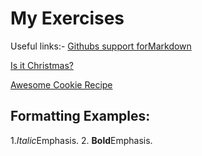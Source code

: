 # My Exercises
Useful links:-
[Githubs support forMarkdown](https://docs.github.com/en/get-started/writing-on-github/getting-started-with-writing-and-formatting-on-github/basic-writing-and-formatting-syntax)

[Is it Christmas?](https://isitchristmas.com)

[Awesome Cookie Recipe](https://www.youtube.com/watch?v=dQw4w9WgXcQ&list=RDdQw4w9WgXcQ&start_radio=1&pp=ygUXbmV2ZXIgZ29ubmEgZ2l2ZSB5b3UgdXCgBwE%3D)

## Formatting Examples:
1.*Italic*Emphasis.
2. **Bold**Emphasis.
